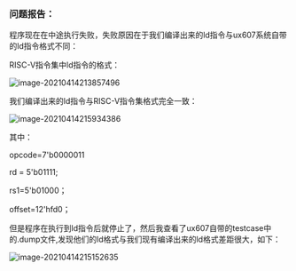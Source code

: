 ### 问题报告：

程序现在在中途执行失败，失败原因在于我们编译出来的ld指令与ux607系统自带的ld指令格式不同：



RISC-V指令集中ld指令的格式：

![image-20210414213857496](file://D:/prj/routine/daily/UART/docs/UX607_C/UX607%20C%E7%A8%8B%E5%BA%8F%E5%87%BD%E6%95%B0%E5%BA%93.assets/image-20210414213857496.png?lastModify=1618408428)

我们编译出来的ld指令与RISC-V指令集格式完全一致：

![image-20210414215934386](C:\Users\gaoyujing\AppData\Roaming\Typora\typora-user-images\image-20210414215934386.png)

其中：

opcode=7'b0000011

rd = 5'b01111;

rs1=5'b01000；

offset=12'hfd0；

但是程序在执行到ld指令后就停止了，然后我查看了ux607自带的testcase中的.dump文件,发现他们的ld格式与我们现有编译出来的ld格式差距很大，如下：

![image-20210414215152635](C:\Users\gaoyujing\AppData\Roaming\Typora\typora-user-images\image-20210414215152635.png)

